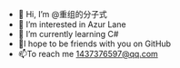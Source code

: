 - 👋 Hi, I’m @重组的分子式
- 👀 I’m interested in Azur Lane
- 🌱 I’m currently learning C#
- 💞I hope to be friends with you on GitHub
- 📫To reach me 1437376597@qq.com

<!---
Yukekaze/Yukekaze is a ✨ special ✨ repository because its `README.md` (this file) appears on your GitHub profile.
You can click the Preview link to take a look at your changes.
--->
